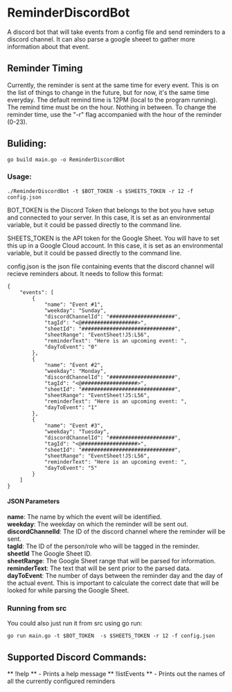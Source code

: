 # ReminderDiscordBot
A discord bot that will take events from a config file and send reminders to a discord channel. It can also parse a google sheeet to gather more information about that event.

## Reminder Timing
Currently, the reminder is sent at the same time for every event. This is on the list of things to change in the future, but for now, it's the same time everyday. The default remind time is 12PM (local to the program running). The remind time must be on the hour. Nothing in between. To change the reminder time, use the "-r" flag accompanied with the hour of the reminder (0-23).

## Buliding:
`go build main.go -o ReminderDiscordBot`

### Usage:
`./ReminderDiscordBot -t $BOT_TOKEN -s $SHEETS_TOKEN -r 12 -f config.json`

BOT_TOKEN is the Discord Token that belongs to the bot you have setup and connected to your server. In this case, it is set as an environmental variable, but it could be passed directly to the command line.

SHEETS_TOKEN is the API token for the Google Sheet. You will have to set this up in a Google Cloud account. In this case, it is set as an environmental variable, but it could be passed directly to the command line.

config.json is the json file containing events that the discord channel will recieve reminders about. It needs to follow this format:

```
{
    "events": [
        {
            "name": "Event #1",
            "weekday": "Sunday",
            "discordChannelId": "#####################",
            "tagId": "<@##################>",
            "sheetId": "##############################",
            "sheetRange": "EventSheet!J5:L56",
            "reminderText": "Here is an upcoming event: ",
            "dayToEvent": "0"
        },
        {
            "name": "Event #2",
            "weekday": "Monday",
            "discordChannelId": "#####################",
            "tagId": "<@##################>",
            "sheetId": "##############################",
            "sheetRange": "EventSheet!J5:L56",
            "reminderText": "Here is an upcoming event: ",
            "dayToEvent": "1"
        },
        {
            "name": "Event #3",
            "weekday": "Tuesday",
            "discordChannelId": "#####################",
            "tagId": "<@##################>",
            "sheetId": "##############################",
            "sheetRange": "EventSheet!J5:L56",
            "reminderText": "Here is an upcoming event: ",
            "dayToEvent": "5"
        }
    ]
}
```
#### JSON Parameters
**name**: The name by which the event will be identified.  
**weekday**: The weekday on which the reminder will be sent out.  
**discordChannelId**: The ID of the discord channel where the reminder will be sent.  
**tagId**: The ID of the person/role who will be tagged in the reminder.  
**sheetId** The Google Sheet ID.  
**sheetRange**: The Google Sheet range that will be parsed for information.  
**reminderText**: The text that will be sent prior to the parsed data.  
**dayToEvent**: The number of days between the reminder day and the day of the actual event. This is important to calculate the correct date that will be looked for while parsing the Google Sheet.  

### Running from src
You could also just run it from src using go run:

`go run main.go -t $BOT_TOKEN  -s $SHEETS_TOKEN -r 12 -f config.json`

## Supported Discord Commands:
** !help ** - Prints a help message
** !listEvents ** - Prints out the names of all the currently configured reminders